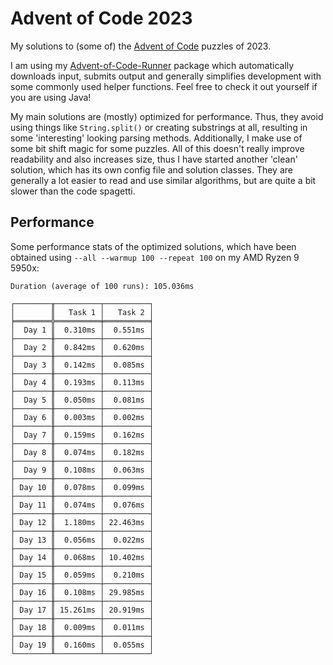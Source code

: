# Advent of Code 2023

My solutions to (some of) the [Advent of Code](https://adventofcode.com) puzzles of 2023.

I am using my [Advent-of-Code-Runner](https://github.com/Rc-Cookie/advent-of-code-runner) package
which automatically downloads input, submits output and generally simplifies development with some
commonly used helper functions. Feel free to check it out yourself if you are using Java!

My main solutions are (mostly) optimized for performance.
Thus, they avoid using things like `String.split()` or creating substrings at all, resulting in some 'interesting' looking parsing methods.
Additionally, I make use of some bit shift magic for some puzzles.
All of this doesn't really improve readability and also increases size, thus I have started another 'clean' solution, which has its own config file and solution classes.
They are generally a lot easier to read and use similar algorithms, but are quite a bit slower than the code spagetti.

## Performance

Some performance stats of the optimized solutions, which have been obtained using `--all --warmup 100 --repeat 100` on my AMD Ryzen 9 5950x:

```
Duration (average of 100 runs): 105.036ms

┌────────╥──────────┬──────────┐
│        ║   Task 1 │   Task 2 │
╞════════╬══════════╪══════════╡
│  Day 1 ║  0.310ms │  0.551ms │
├────────╫──────────┼──────────┤
│  Day 2 ║  0.842ms │  0.620ms │
├────────╫──────────┼──────────┤
│  Day 3 ║  0.142ms │  0.085ms │
├────────╫──────────┼──────────┤
│  Day 4 ║  0.193ms │  0.113ms │
├────────╫──────────┼──────────┤
│  Day 5 ║  0.050ms │  0.081ms │
├────────╫──────────┼──────────┤
│  Day 6 ║  0.003ms │  0.002ms │
├────────╫──────────┼──────────┤
│  Day 7 ║  0.159ms │  0.162ms │
├────────╫──────────┼──────────┤
│  Day 8 ║  0.074ms │  0.182ms │
├────────╫──────────┼──────────┤
│  Day 9 ║  0.108ms │  0.063ms │
├────────╫──────────┼──────────┤
│ Day 10 ║  0.078ms │  0.099ms │
├────────╫──────────┼──────────┤
│ Day 11 ║  0.074ms │  0.076ms │
├────────╫──────────┼──────────┤
│ Day 12 ║  1.180ms │ 22.463ms │
├────────╫──────────┼──────────┤
│ Day 13 ║  0.056ms │  0.022ms │
├────────╫──────────┼──────────┤
│ Day 14 ║  0.068ms │ 10.402ms │
├────────╫──────────┼──────────┤
│ Day 15 ║  0.059ms │  0.210ms │
├────────╫──────────┼──────────┤
│ Day 16 ║  0.108ms │ 29.985ms │
├────────╫──────────┼──────────┤
│ Day 17 ║ 15.261ms │ 20.919ms │
├────────╫──────────┼──────────┤
│ Day 18 ║  0.009ms │  0.011ms │
├────────╫──────────┼──────────┤
│ Day 19 ║  0.160ms │  0.055ms │
└────────╨──────────┴──────────┘
```
